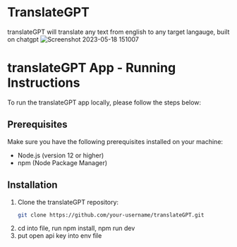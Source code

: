 # TranslateGPT
translateGPT will translate any text from english to any target langauge, built on chatgpt
![Screenshot 2023-05-18 151007](https://github.com/Th3R1c0/openai-quickstart-node/assets/100747090/f0c5a953-be6a-439f-a8fb-3a56afde8e93)


# translateGPT App - Running Instructions

To run the translateGPT app locally, please follow the steps below:

## Prerequisites
Make sure you have the following prerequisites installed on your machine:

- Node.js (version 12 or higher)
- npm (Node Package Manager)

## Installation

1. Clone the translateGPT repository:
   ```bash
   git clone https://github.com/your-username/translateGPT.git

2. cd into file, run npm install, npm run dev
3. put open api key into env file
